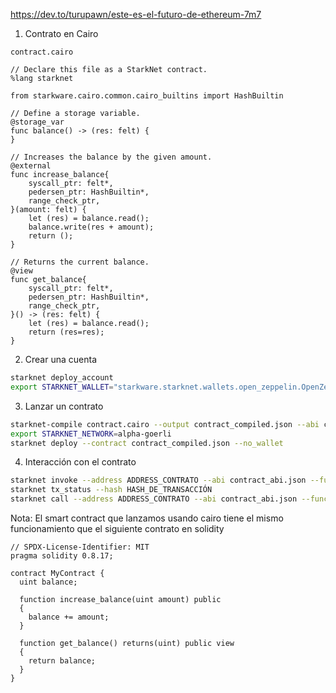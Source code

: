 https://dev.to/turupawn/este-es-el-futuro-de-ethereum-7m7

1. Contrato en Cairo

`contract.cairo`
```cairo
// Declare this file as a StarkNet contract.
%lang starknet

from starkware.cairo.common.cairo_builtins import HashBuiltin

// Define a storage variable.
@storage_var
func balance() -> (res: felt) {
}

// Increases the balance by the given amount.
@external
func increase_balance{
    syscall_ptr: felt*,
    pedersen_ptr: HashBuiltin*,
    range_check_ptr,
}(amount: felt) {
    let (res) = balance.read();
    balance.write(res + amount);
    return ();
}

// Returns the current balance.
@view
func get_balance{
    syscall_ptr: felt*,
    pedersen_ptr: HashBuiltin*,
    range_check_ptr,
}() -> (res: felt) {
    let (res) = balance.read();
    return (res=res);
}
```

2. Crear una cuenta

```bash
starknet deploy_account
export STARKNET_WALLET="starkware.starknet.wallets.open_zeppelin.OpenZeppelinAccount"
```

3. Lanzar un contrato

```bash
starknet-compile contract.cairo --output contract_compiled.json --abi contract_abi.json
export STARKNET_NETWORK=alpha-goerli
starknet deploy --contract contract_compiled.json --no_wallet
```

4. Interacción con el contrato

```bash
starknet invoke --address ADDRESS_CONTRATO --abi contract_abi.json --function increase_balance --inputs 1234 --max_fee 25607578957226
starknet tx_status --hash HASH_DE_TRANSACCIÓN
starknet call --address ADDRESS_CONTRATO --abi contract_abi.json --function get_balance
```

Nota: El smart contract que lanzamos usando cairo tiene el mismo funcionamiento que el siguiente contrato en solidity

```solidity
// SPDX-License-Identifier: MIT
pragma solidity 0.8.17;

contract MyContract {
  uint balance;

  function increase_balance(uint amount) public
  {
    balance += amount;
  }

  function get_balance() returns(uint) public view
  {
    return balance;
  }
}
```
